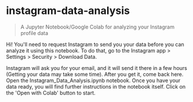 # instagram-data-analysis
> A Jupyter Notebook/Google Colab for analyzing your Instagram profile data

Hi! You'll need to request Instagram to send you your data before you can analyze it using this notebook. To do that, go to the Instagram app > Settings > Security > Download Data.

Instagram will ask you for your email, and it will send it there in a few hours (Getting your data may take some time). After you get it, come back here. Open the Instagram_Data_Analysis.ipynb notebook. Once you have your data ready, you will find further instructions in the notebook itself. Click on the 'Open with Colab' button to start.
